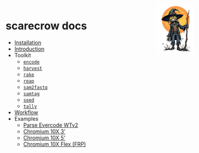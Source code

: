 <img style="float:right;width:100px;" src="../img/scarecrow.png" alt="scarecrow"/>

# scarecrow docs
* [Installation](installation.md)
* [Introduction](introduction.md)
* Toolkit
    * [`encode`](toolkit_encode.md)
    * [`harvest`](toolkit_harvest.md)
    * [`rake`](toolkit_rake.md)
    * [`reap`](toolkit_reap.md)
    * [`sam2fastq`](toolkit_sam2fastq.md)    
    * [`samtag`](toolkit_samtag.md)
    * [`seed`](toolkit_seed.md)
    * [`tally`](toolkit_tally.md)
* [Workflow](workflow.md)
* Examples
    * [Parse Evercode WTv2](example_evercode.md)
    * [Chromium 10X 3'](example_10X3p.md)
    * [Chromium 10X 5'](example_10X5p.md)
    * [Chromium 10X Flex (FRP)](example_10Xflex.md)